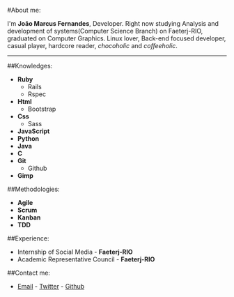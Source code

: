 #About me:

I'm **João Marcus Fernandes**, Developer. Right now studying Analysis and development of systems(Computer Science Branch) on Faeterj-RIO, graduated on Computer Graphics. Linux lover, Back-end focused developer, casual player, hardcore reader, *chocoholic* and *coffeeholic*.
  
---
  
##Knowledges:
  
- **Ruby**
    - Rails
    - Rspec
- **Html**
    - Bootstrap
- **Css**
    - Sass
- **JavaScript**
- **Python**
- **Java**
- **C**
- **Git**
    - Github
- **Gimp**

##Methodologies:

- **Agile**
- **Scrum**
- **Kanban**
- **TDD**

##Experience:

- Internship of Social Media - **Faeterj-RIO**
- Academic Representative Council - **Faeterj-RIO**

##Contact me:

- [Email](jmarcusfernandes@gmail.com) - [Twitter](https://twitter.com/joaomarcuslf) - [Github](https://github.com/joaomarcuslf)